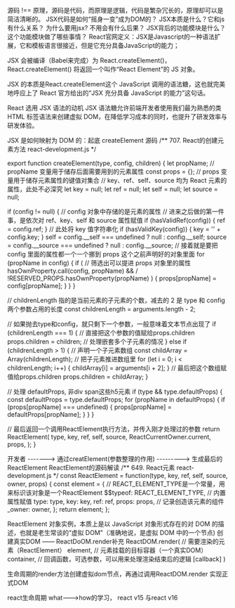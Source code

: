 源码 !== 原理，源码是代码，而原理是逻辑，代码是繁杂冗长的，原理却可以是简洁清晰的。
JSX代码是如何“摇身一变”成为DOM的？
JSX本质是什么？它和js有什么关系？
为什么要用jsx? 不用会有什么后果？
JSX背后的功能模块是什么？这个功能模块做了哪些事情？
React官网定义：JSX是Javascript的一种语法扩展，它和模板语言很接近，但是它充分具备JavaScript的能力；

JSX 会被编译（Babel来完成）为 React.createElement()， React.createElement() 将返回一个叫作“React Element”的 JS 对象。

JSX 的本质是React.createElement这个 JavaScript 调用的语法糖，这也就完美地呼应上了 React 官方给出的“JSX 充分具备 JavaScript 的能力”这句话。

React 选用 JSX 语法的动机
JSX 语法糖允许前端开发者使用我们最为熟悉的类 HTML 标签语法来创建虚拟 DOM，在降低学习成本的同时，也提升了研发效率与研发体验。

JSX 是如何映射为 DOM 的：起底 createElement 源码
/**
 707. React的创建元素方法 react-development.js
 */

export function createElement(type, config, children) {
  let propName; // propName 变量用于储存后面需要用到的元素属性
  const props = {}; // props 变量用于储存元素属性的键值对集合
  // key、ref、self、source 均为 React 元素的属性，此处不必深究
  let key = null;
  let ref = null; 
  let self = null; 
  let source = null; 
  
  if (config != null) { // config 对象中存储的是元素的属性
    // 进来之后做的第一件事，是依次对 ref、key、self 和 source 属性赋值
    if (hasValidRef(config)) {
      ref = config.ref;
    }
    // 此处将 key 值字符串化
    if (hasValidKey(config)) {
      key = '' + config.key; 
    }
    self = config.__self === undefined ? null : config.__self;
    source = config.__source === undefined ? null : config.__source;
    // 接着就是要把 config 里面的属性都一个一个挪到 props 这个之前声明好的对象里面
    for (propName in config) {
      if (
        // 筛选出可以提进 props 对象里的属性
        hasOwnProperty.call(config, propName) &&  /
        !RESERVED_PROPS.hasOwnProperty(propName) 
      ) {
        props[propName] = config[propName]; 
      }
    }
  }

  // childrenLength 指的是当前元素的子元素的个数，减去的 2 是 type 和 config 两个参数占用的长度
  const childrenLength = arguments.length - 2; 

  // 如果抛去type和config，就只剩下一个参数，一般意味着文本节点出现了
  if (childrenLength === 1) { 
    // 直接把这个参数的值赋给props.children
    props.children = children; 
    // 处理嵌套多个子元素的情况
  } else if (childrenLength > 1) { 
    // 声明一个子元素数组
    const childArray = Array(childrenLength); 
    // 把子元素推进数组里
    for (let i = 0; i < childrenLength; i++) { 
      childArray[i] = arguments[i + 2];
    }
    // 最后把这个数组赋值给props.children
    props.children = childArray; 
  }

  // 处理 defaultProps, 非div span这些h5元素
  if (type && type.defaultProps) {
    const defaultProps = type.defaultProps;
    for (propName in defaultProps) { 
      if (props[propName] === undefined) {
        props[propName] = defaultProps[propName];
      }
    }
  }

  // 最后返回一个调用ReactElement执行方法，并传入刚才处理过的参数
  return ReactElement(
    type,
    key,
    ref,
    self,
    source,
    ReactCurrentOwner.current,
    props,
  );
}


开发者 -------> 通过creatElement(参数整理的作用) ---------> 生成最后的 ReactElement
ReactElement的源码解读
/**
 649. React元素 react-development.js
 */
const ReactElement = function(type, key, ref, self, source, owner, props) {
  const element = {
    // REACT_ELEMENT_TYPE是一个常量，用来标识该对象是一个ReactElement
    $$typeof: REACT_ELEMENT_TYPE,
    // 内置属性赋值
    type: type,
    key: key,
    ref: ref,
    props: props,
    // 记录创造该元素的组件
    _owner: owner,
  };
  return element;
};



ReactElement 对象实例，本质上是以 JavaScript 对象形式存在的对 DOM 的描述，也就是老生常谈的“虚拟 DOM”（准确地说，是虚拟 DOM 中的一个节点)
创建真实DOM —— ReactDoOM.render补充
ReactDOM.render(
    // 需要渲染的元素（ReactElement）
    element, 
    // 元素挂载的目标容器（一个真实DOM）
    container,
    // 回调函数，可选参数，可以用来处理渲染结束后的逻辑
    [callback]
)

生命周期的render方法创建虚拟dom节点，再通过调用ReactDOM.render 实现正式DOM

react生命周期 what--->how的学习， react v15 与react v16
